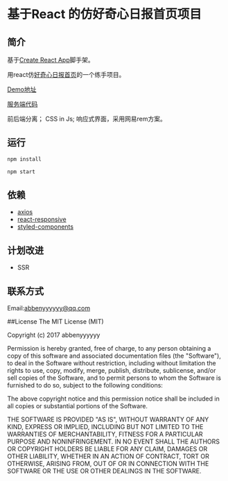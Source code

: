 # 基于React 的仿好奇心日报首页项目

## 简介

基于[Create React App](https://github.com/facebookincubator/create-react-app)脚手架。

用react仿[好奇心日报首页](http://www.qdaily.com/)的一个练手项目。

[Demo地址](http://demo.abbenyyy.cn/)

[服务端代码](https://github.com/abbenyyyyyy/imitation_daily)

前后端分离； CSS in Js; 响应式界面，采用网易rem方案。

## 运行
```sh
npm install

npm start
```
## 依赖

- [axios](https://github.com/axios/axios)
- [react-responsive](https://github.com/contra/react-responsive)
- [styled-components](https://www.styled-components.com/)

## 计划改进

* SSR

## 联系方式

Email:abbenyyyyyy@qq.com

##License
The MIT License (MIT)

Copyright (c) 2017 abbenyyyyyy

Permission is hereby granted, free of charge, to any person obtaining a copy
of this software and associated documentation files (the "Software"), to deal
in the Software without restriction, including without limitation the rights
to use, copy, modify, merge, publish, distribute, sublicense, and/or sell
copies of the Software, and to permit persons to whom the Software is
furnished to do so, subject to the following conditions:

The above copyright notice and this permission notice shall be included in all
copies or substantial portions of the Software.

THE SOFTWARE IS PROVIDED "AS IS", WITHOUT WARRANTY OF ANY KIND, EXPRESS OR
IMPLIED, INCLUDING BUT NOT LIMITED TO THE WARRANTIES OF MERCHANTABILITY,
FITNESS FOR A PARTICULAR PURPOSE AND NONINFRINGEMENT. IN NO EVENT SHALL THE
AUTHORS OR COPYRIGHT HOLDERS BE LIABLE FOR ANY CLAIM, DAMAGES OR OTHER
LIABILITY, WHETHER IN AN ACTION OF CONTRACT, TORT OR OTHERWISE, ARISING FROM,
OUT OF OR IN CONNECTION WITH THE SOFTWARE OR THE USE OR OTHER DEALINGS IN THE
SOFTWARE.

